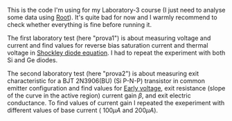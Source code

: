 This is the code I'm using for my Laboratory-3 course (I just need to analyse some data using [Root](root.cern)).
It's quite bad for now and I warmly recommend to check whether everything is fine before running it.

The first laboratory test (here "prova1") is about measuring voltage and current and find values for reverse bias saturation current and thermal voltage in [Shockley diode equation](https://en.wikipedia.org/wiki/Shockley_diode_equation). I had to repeat the experiment with both Si and Ge diodes.

The second laboratory test (here "prova2") is about measuring exit characteristic for a BJT 2N3906(BU) (Si P-N-P) transistor in common emitter configuration and find values for [Early voltage](https://en.wikipedia.org/wiki/Early_effect), exit resistance (slope of the curve in the active region) current gain $\beta$, and exit electric conductance. To find values of current gain I repeated the exeperiment with different values of base current ( $100\mu A$ and $200\mu A$).
